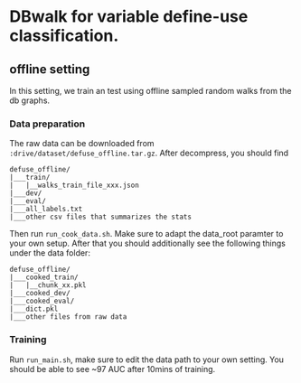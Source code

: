 # DBwalk for variable define-use classification. 


## offline setting

In this setting, we train an test using offline sampled random walks from the db graphs. 

### Data preparation

The raw data can be downloaded from `:drive/dataset/defuse_offline.tar.gz`. After decompress, you should find

```
defuse_offline/
|___train/
|   |__walks_train_file_xxx.json
|___dev/
|___eval/
|___all_labels.txt
|___other csv files that summarizes the stats
```

Then run `run_cook_data.sh`. Make sure to adapt the data_root paramter to your own setup. 
After that you should additionally see the following things under the data folder:
```
defuse_offline/
|___cooked_train/
|   |__chunk_xx.pkl
|___cooked_dev/
|___cooked_eval/
|___dict.pkl
|___other files from raw data
```

### Training

Run `run_main.sh`, make sure to edit the data path to your own setting.
You should be able to see ~97 AUC after 10mins of training.
